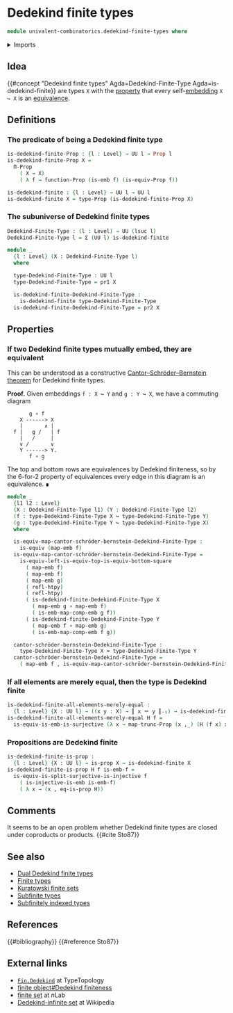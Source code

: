 # Dedekind finite types

```agda
module univalent-combinatorics.dedekind-finite-types where
```

<details><summary>Imports</summary>

```agda
open import foundation.dependent-pair-types
open import foundation.embeddings
open import foundation.equivalences
open import foundation.function-types
open import foundation.functoriality-propositional-truncation
open import foundation.homotopies
open import foundation.identity-types
open import foundation.injective-maps
open import foundation.propositional-truncations
open import foundation.propositions
open import foundation.sets
open import foundation.split-surjective-maps
open import foundation.surjective-maps
open import foundation.universe-levels
```

</details>

## Idea

{{#concept "Dedekind finite types" Agda=Dedekind-Finite-Type Agda=is-dedekind-finite}}
are types `X` with the [property](foundation-core.propositions.md) that every
self-[embedding](foundation-core.embeddings.md) `X ↪ X` is an
[equivalence](foundation-core.equivalences.md).

## Definitions

### The predicate of being a Dedekind finite type

```agda
is-dedekind-finite-Prop : {l : Level} → UU l → Prop l
is-dedekind-finite-Prop X =
  Π-Prop
    ( X → X)
    ( λ f → function-Prop (is-emb f) (is-equiv-Prop f))

is-dedekind-finite : {l : Level} → UU l → UU l
is-dedekind-finite X = type-Prop (is-dedekind-finite-Prop X)
```

### The subuniverse of Dedekind finite types

```agda
Dedekind-Finite-Type : (l : Level) → UU (lsuc l)
Dedekind-Finite-Type l = Σ (UU l) is-dedekind-finite

module _
  {l : Level} (X : Dedekind-Finite-Type l)
  where

  type-Dedekind-Finite-Type : UU l
  type-Dedekind-Finite-Type = pr1 X

  is-dedekind-finite-Dedekind-Finite-Type :
    is-dedekind-finite type-Dedekind-Finite-Type
  is-dedekind-finite-Dedekind-Finite-Type = pr2 X
```

## Properties

### If two Dedekind finite types mutually embed, they are equivalent

This can be understood as a constructive
[Cantor–Schröder–Bernstein theorem](foundation.cantor-schroder-bernstein-escardo.md)
for Dedekind finite types.

**Proof.** Given embeddings `f : X ↪ Y` and `g : Y ↪ X`, we have a commuting
diagram

```text
       g ∘ f
    X ------> X
    |       ∧ |
  f |   g /   | f
    |   /     |
    ∨ /       ∨
    Y ------> Y.
       f ∘ g
```

The top and bottom rows are equivalences by Dedekind finiteness, so by the
6-for-2 property of equivalences every edge in this diagram is an equivalence. ∎

```agda
module _
  {l1 l2 : Level}
  (X : Dedekind-Finite-Type l1) (Y : Dedekind-Finite-Type l2)
  (f : type-Dedekind-Finite-Type X ↪ type-Dedekind-Finite-Type Y)
  (g : type-Dedekind-Finite-Type Y ↪ type-Dedekind-Finite-Type X)
  where

  is-equiv-map-cantor-schröder-bernstein-Dedekind-Finite-Type :
    is-equiv (map-emb f)
  is-equiv-map-cantor-schröder-bernstein-Dedekind-Finite-Type =
    is-equiv-left-is-equiv-top-is-equiv-bottom-square
      ( map-emb f)
      ( map-emb f)
      ( map-emb g)
      ( refl-htpy)
      ( refl-htpy)
      ( is-dedekind-finite-Dedekind-Finite-Type X
        ( map-emb g ∘ map-emb f)
        ( is-emb-map-comp-emb g f))
      ( is-dedekind-finite-Dedekind-Finite-Type Y
        ( map-emb f ∘ map-emb g)
        ( is-emb-map-comp-emb f g))

  cantor-schröder-bernstein-Dedekind-Finite-Type :
    type-Dedekind-Finite-Type X ≃ type-Dedekind-Finite-Type Y
  cantor-schröder-bernstein-Dedekind-Finite-Type =
    ( map-emb f , is-equiv-map-cantor-schröder-bernstein-Dedekind-Finite-Type)
```

### If all elements are merely equal, then the type is Dedekind finite

```agda
is-dedekind-finite-all-elements-merely-equal :
  {l : Level} {X : UU l} → ((x y : X) → ║ x ＝ y ║₋₁) → is-dedekind-finite X
is-dedekind-finite-all-elements-merely-equal H f =
  is-equiv-is-emb-is-surjective (λ x → map-trunc-Prop (x ,_) (H (f x) x))
```

### Propositions are Dedekind finite

```agda
is-dedekind-finite-is-prop :
  {l : Level} {X : UU l} → is-prop X → is-dedekind-finite X
is-dedekind-finite-is-prop H f is-emb-f =
  is-equiv-is-split-surjective-is-injective f
    ( is-injective-is-emb is-emb-f)
    ( λ x → (x , eq-is-prop H))
```

## Comments

It seems to be an open problem whether Dedekind finite types are closed under
coproducts or products. {{#cite Sto87}}

## See also

- [Dual Dedekind finite types](univalent-combinatorics.dual-dedekind-finite-types.md)
- [Finite types](univalent-combinatorics.finite-types.md)
- [Kuratowski finite sets](univalent-combinatorics.kuratowski-finite-sets.md)
- [Subfinite types](univalent-combinatorics.subfinite-types.md)
- [Subfinitely indexed types](univalent-combinatorics.subfinitely-indexed-types.md)

## References

{{#bibliography}} {{#reference Sto87}}

## External links

- [`Fin.Dedekind`](https://www.cs.bham.ac.uk/~mhe/TypeTopology/Fin.Dedekind.html)
  at TypeTopology
- [finite object#Dedekind finiteness](https://ncatlab.org/nlab/show/finite+object#dedekind_finiteness)
- [finite set](https://ncatlab.org/nlab/show/finite+set) at $n$Lab
- [Dedekind-infinite set](https://en.wikipedia.org/wiki/Dedekind-infinite_set)
  at Wikipedia
